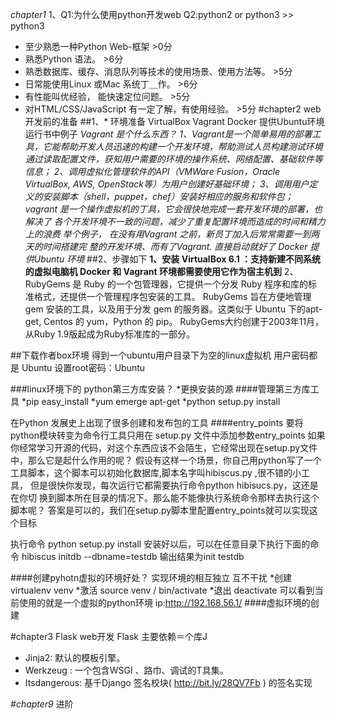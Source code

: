 *chapter1*
1、Q1:为什么使用python开发web Q2:python2 or python3 >> python3
* 至少熟悉一种Python Web-框架                                       >0分
* 熟悉Python 语法。                                                >6分
* 熟悉数据库、缓存、消息队列等技术的使用场景、使用方法等。             >5分
* 日常能使用Linux 或Mac 系统丁＿作。                                >6分
* 有性能叫优经验， 能快速定位问题。                                  >5分
* 对HTML/CSS/JavaScript 有一定了解，有使用经验。                     >5分
#chapter2 web开发前的准备
##1、* 环境准备 VirtualBox  Vagrant Docker 提供Ubuntu环境 运行书中例子
*Vagrant    是个什么东西？
1、Vagrant是一个简单易用的部署工具，它能帮助开发人员迅速的构建一个开发环境，帮助测试人员构建测试环境
通过读取配置文件，获知用户需要的环境的操作系统、网络配置、基础软件等信息；
2、调用虚拟化管理软件的API（VMWare Fusion，Oracle VirtualBox, AWS, OpenStack等）为用户创建好基础环境；
3、调用用户定义的安装脚本（shell，puppet，chef）安装好相应的服务和软件包；
vagrant 是一个操作虚拟机的丁具，它会很快地完成一套开发环境的部署，也解决了
各个开发环境不一致的问题，减少了重复配置环境而造成的时间和精力上的浪费
举个例子， 在没有用Vagrant 之前，新员丁加入后常常需要一到两天的时间搭建完
整的开发环境、而有了Vagrant. 直接启动就好了
Docker
提供Ubuntu 环境*
##2、步骤如下
**1、安装 VirtualBox 6.1 ：支持新建不同系统的虚拟电脑机
 Docker 和  Vagrant 环境都需要使用它作为宿主机到**
2、RubyGems 是 Ruby 的一个包管理器，它提供一个分发 Ruby 程序和库的标准格式，还提供一个管理程序包安装的工具。
RubyGems 旨在方便地管理 gem 安装的工具，以及用于分发 gem 的服务器。这类似于 Ubuntu 下的apt-get, Centos 的 yum，Python 的 pip。
RubyGems大约创建于2003年11月，从Ruby 1.9版起成为Ruby标准库的一部分。

##下载作者box环境
得到一个ubuntu用户目录下为空的linux虚拟机
用户密码都是 Ubuntu
设置root密码：Ubuntu

###linux环境下的 python第三方库安装？
*更换安装的源
####管理第三方库工具
*pip easy_install
*yum emerge apt-get
*python setup.py install

在Python 发展史上出现了很多创建和发布包的工具
####entry_points 
要将python模块转变为命令行工具只用在 setup.py 文件中添加参数entry_points
如果你经常学习开源的代码，对这个东西应该不会陌生，它经常出现在setup.py文件中，那么它是起什么作用的呢？
假设有这样一个场景，你自己用python写了一个工具脚本，这个脚本可以初始化数据库,脚本名字叫hibiscus.py ,很不错的小工具，
但是很快你发现，每次运行它都需要执行命令python hibisucs.py，这还是在你切
换到脚本所在目录的情况下。那么能不能像执行系统命令那样去执行这个脚本呢？
答案是可以的，我们在setup.py脚本里配置entry_points就可以实现这个目标

执行命令 python setup.py install
安装好以后，可以在任意目录下执行下面的命令
hibiscus initdb --dbname=testdb
输出结果为init testdb  

####创建pyhotn虚拟的环境好处？
实现环境的相互独立 互不干扰
*创建 virtualenv venv 
*激活 source venv / bin/activate
*退出 deactivate
可以看到当前使用的就是一个虚拟的python环境
ip:http://192.168.56.1/
####虚拟环境的创建



#chapter3 Flask web开发
Flask 主要依赖＝个库J
* Jinja2: 默认的模板引擎。
* Werkzeug : 一个包含WSGI 、路巾、调试的T具集。
* Itsdangerous: 基千Django 签名校块( http://bit.ly/28QV7Fb ) 的签名实现



#*chapter9* 进阶 
